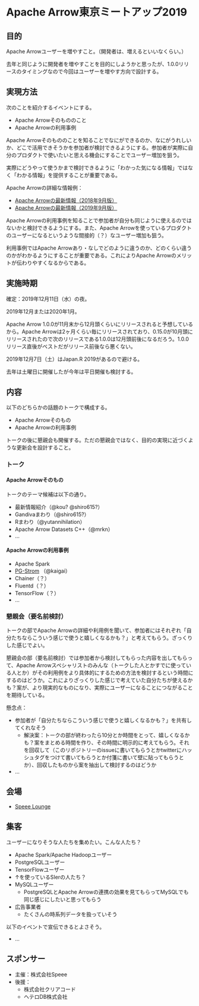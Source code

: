 # Apache Arrow東京ミートアップ2019

## 目的

Apache Arrowユーザーを増やすこと。（開発者は、増えるといいなくらい。）

去年と同じように開発者を増やすことを目的にしようかと思ったが、1.0.0リリースのタイミングなので今回はユーザーを増やす方向で設計する。

## 実現方法

次のことを紹介するイベントにする。

  * Apache Arrowそのもののこと
  * Apache Arrowの利用事例

Apache Arrowそのもののことを知ることでなにができるのか、なにがうれしいか、どこで活用できそうかを参加者が検討できるようにする。参加者が実際に自分のプロダクトで使いたいと思える機会にすることでユーザー増加を狙う。

実際にどうやって使うかまで検討できるように「わかった気になる情報」ではなく「わかる情報」を提供することが重要である。

Apache Arrowの詳細な情報例：

  * [Apache Arrowの最新情報（2018年9月版）](https://www.clear-code.com/blog/2018/9/5.html)
  * [Apache Arrowの最新情報（2019年9月版）](https://www.clear-code.com/blog/2019/9/30.html)

Apache Arrowの利用事例を知ることで参加者が自分も同じように使えるのではないかと検討できるようにする。また、Apache Arrowを使っているプロダクトのユーザーになるというような間接的（？）なユーザー増加も狙う。

利用事例ではApache Arrowあり・なしでどのように違うのか、どのくらい違うのかがわかるようにすることが重要である。これによりApache Arrowのメリットが伝わりやすくなるからである。

## 実施時期

確定：2019年12月11日（水）の夜。

2019年12月または2020年1月。

Apache Arrow 1.0.0が11月末から12月頭くらいにリリースされると予想しているから。Apache Arrowは2ヶ月くらい毎にリリースされており、0.15.0が10月頭にリリースされたので次のリリースである1.0.0は12月頭前後になるだろう。1.0.0リリース直後がベストだがリリース前後なら悪くない。

2019年12月7日（土）はJapan.R 2019があるので避ける。

去年は土曜日に開催したが今年は平日開催も検討する。

## 内容

以下のどちらかの話題のトークで構成する。

  * Apache Arrowそのもの
  * Apache Arrowの利用事例

トークの後に懇親会も開催する。ただの懇親会ではなく、目的の実現に近づくような更新会を設計すること。

### トーク

#### Apache Arrowそのもの

トークのテーマ候補は以下の通り。

  * 最新情報紹介（@kou? @shiro615?）
  * Gandivaまわり（@shiro615?）
  * Rまわり（@yutannihilation）
  * Apache Arrow Datasets C++（@mrkn）
  * ...

#### Apache Arrowの利用事例

  * Apache Spark
  * [PG-Strom](https://heterodb.github.io/pg-strom/ja/) （@kaigai）
  * Chainer（？）
  * Fluentd（？）
  * TensorFlow（？）
  * ...

### 懇親会（要名前検討）

トークの部でApache Arrowの詳細や利用例を聞いて、参加者にはそれぞれ「自分たちならこういう感じで使うと嬉しくなるかも？」と考えてもらう。ざっくりした感じでよい。

懇親会の部（要名前検討）では参加者から検討してもらった内容を出してもらって、Apache Arrowスペシャリストのみんな（トークした人とかすでに使っている人とか）がその利用例をより具体的にするための方法を検討するという時間にするのはどうか。これによりざっくりした感じで考えていた自分たちが使えるかも？案が、より現実的なものになり、実際にユーザーになることにつながることを期待している。

懸念点：

  * 参加者が「自分たちならこういう感じで使うと嬉しくなるかも？」を共有してくれなそう
    * 解決案：トークの部が終わったら10分とか時間をとって、嬉しくなるかも？案をまとめる時間を作り、その時間に明示的に考えてもらう。それを回収して（このリポジトリーのissueに書いてもらうとかtwitterにハッシュタグをつけて書いてもらうとか付箋に書いて壁に貼ってもらうとか）、回収したものから案を抽出して検討するのはどうか
  * ...

## 会場

  * [Speee Lounge](https://tech.speee.jp/entry/2017/05/26/101342)

## 集客

ユーザーになりそうな人たちを集めたい。こんな人たち？

  * Apache Spark/Apache Hadoopユーザー
  * PostgreSQLユーザー
  * TensorFlowユーザー
  * ↑を使っているSIerの人たち？
  * MySQLユーザー
    * PostgreSQLとApache Arrowの連携の効果を見てもらってMySQLでも同じ感じにしたいと思ってもらう
  * 広告事業者
    * たくさんの時系列データを扱っていそう

以下のイベントで宣伝できるとよさそう。

  * ...

## スポンサー

  * 主催：株式会社Speee
  * 後援：
    * 株式会社クリアコード
    * ヘテロDB株式会社
